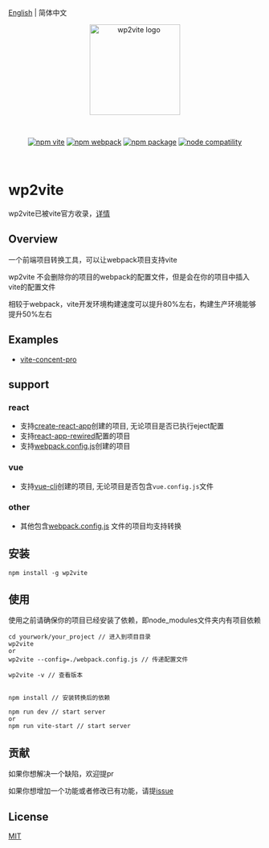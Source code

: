 [English](./README.md) | 简体中文

<p align="center">
  <a href="https://www.npmjs.com/package/wp2vite" target="_blank" rel="noopener noreferrer">
    <img width="180" src="https://github.com/tnfe/wp2vite/blob/master/logo.png?raw=true" alt="wp2vite logo">
  </a>
</p>
<br/>
<p align="center">
  <a href="https://npmjs.com/package/vite"><img src="https://img.shields.io/badge/vite-v2.1.0-brightgreen" alt="npm vite"></a>
  <a href="https://www.npmjs.com/package/webpack"><img src="https://img.shields.io/badge/npm-v2.1.4-brightgreen" alt="npm webpack"></a>
  <a href="https://www.npmjs.com/package/wp2vite"><img src="https://img.shields.io/badge/webpack->=4-brightgreen" alt="npm package"></a>
  <a href="https://nodejs.org/en/about/releases/"><img src="https://img.shields.io/badge/node->=10-brightgreen" alt="node compatility"></a>
</p>
<br/>

# wp2vite
wp2vite已被vite官方收录，[详情](https://github.com/vitejs/awesome-vite#vue-cli)
## Overview

一个前端项目转换工具，可以让webpack项目支持vite

wp2vite 不会删除你的项目的webpack的配置文件，但是会在你的项目中插入vite的配置文件

相较于webpack，vite开发环境构建速度可以提升80%左右，构建生产环境能够提升50%左右

## Examples
- [vite-concent-pro](https://github.com/tnfe/vite-concent-pro)

## support
### react
- 支持[create-react-app](https://github.com/facebook/create-react-app)创建的项目, 无论项目是否已执行eject配置
- 支持[react-app-rewired](https://github.com/timarney/react-app-rewired)配置的项目
- 支持[webpack.config.js](https://github.com/webpack/webpack)创建的项目

### vue
- 支持[vue-cli](https://github.com/vuejs/vue-cli)创建的项目, 无论项目是否包含`vue.config.js`文件

### other
- 其他包含[webpack.config.js](https://github.com/webpack/webpack) 文件的项目均支持转换

## 安装
```
npm install -g wp2vite
```
## 使用
使用之前请确保你的项目已经安装了依赖，即node_modules文件夹内有项目依赖
```
cd yourwork/your_project // 进入到项目目录
wp2vite 
or 
wp2vite --config=./webpack.config.js // 传递配置文件

wp2vite -v // 查看版本


npm install // 安装转换后的依赖

npm run dev // start server
or
npm run vite-start // start server
```

## 贡献
如果你想解决一个缺陷，欢迎提pr

如果你想增加一个功能或者修改已有功能，请提[issue](https://github.com/tnfe/wp2vite/issues)

## License

[MIT](./LICENSE)
